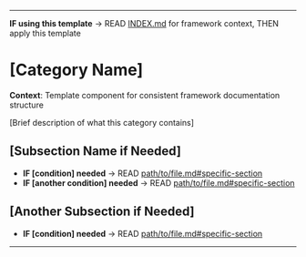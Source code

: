 
---

**IF using this template** → READ [INDEX.md](../INDEX.md#system-structure) for framework context, THEN apply this template


# [Category Name]

**Context**: Template component for consistent framework documentation structure


[Brief description of what this category contains]

## [Subsection Name if Needed]
- **IF [condition] needed** → READ [path/to/file.md#specific-section](path/to/file.md#specific-section)
- **IF [another condition] needed** → READ [path/to/file.md#specific-section](path/to/file.md#specific-section)

## [Another Subsection if Needed]
- **IF [condition] needed** → READ [path/to/file.md#specific-section](path/to/file.md#specific-section)

---
